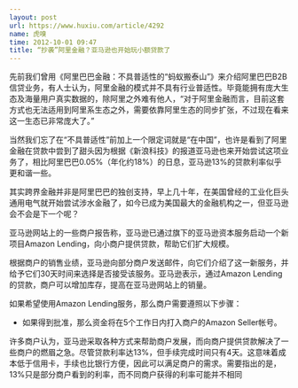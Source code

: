 ```yaml
---
layout: post
url: https://www.huxiu.com/article/4292
name: 虎嗅
time: 2012-10-01 09:47
title: “抄袭”阿里金融？亚马逊也开始玩小额贷款了
---
```

先前我们曾用《阿里巴巴金融：不具普适性的“蚂蚁搬泰山”》来介绍阿里巴巴B2B信贷业务，有人士认为，阿里金融的模式并不具有行业普适性。毕竟能拥有庞大生态及海量用户真实数据的，除阿里之外难有他人，“对于阿里金融而言，目前这套方式也无法适用到阿里系生态之外，需要依靠阿里生态的同步扩张，不过现在看来这一生态已非常庞大了。”

当然我们忘了在“不具普适性”前加上一个限定词就是“在中国”，也许是看到了阿里金融在贷款中尝到了甜头因为根据《新浪科技》的报道亚马逊也来开始尝试这项业务了，相比阿里巴巴0.05%（年化约18%）的日息，亚马逊13%的贷款利率似乎更和谐一些。

其实跨界金融并非是阿里巴巴的独创支持，早上几十年，在美国曾经的工业化巨头通用电气就开始尝试涉水金融了，如今已成为美国最大的金融机构之一，但亚马逊会不会是下一个呢？

亚马逊网站上的一些商户报告称，亚马逊已通过旗下的亚马逊资本服务启动一个新项目Amazon Lending，向小商户提供贷款，帮助它们扩大规模。

根据商户的销售业绩，亚马逊向部分商户发送邮件，向它们介绍了这一新服务，并给予它们30天时间来选择是否接受该服务。亚马逊表示，通过Amazon Lending的贷款，商户可以增加库存，提高在亚马逊网站上的销量。

如果希望使用Amazon Lending服务，那么商户需要遵照以下步骤：

- 如果得到批准，那么资金将在5个工作日内打入商户的Amazon Seller帐号。

许多商户认为，亚马逊采取各种方式来帮助商户发展，而向商户提供贷款解决了一些商户的燃眉之急。尽管贷款利率达13%，但手续完成时间只有4天。这意味着成本低于信用卡，手续也比银行方便，因此可以满足商户的需求。需要指出的是，13%只是部分商户看到的利率，而不同商户获得的利率可能并不相同


